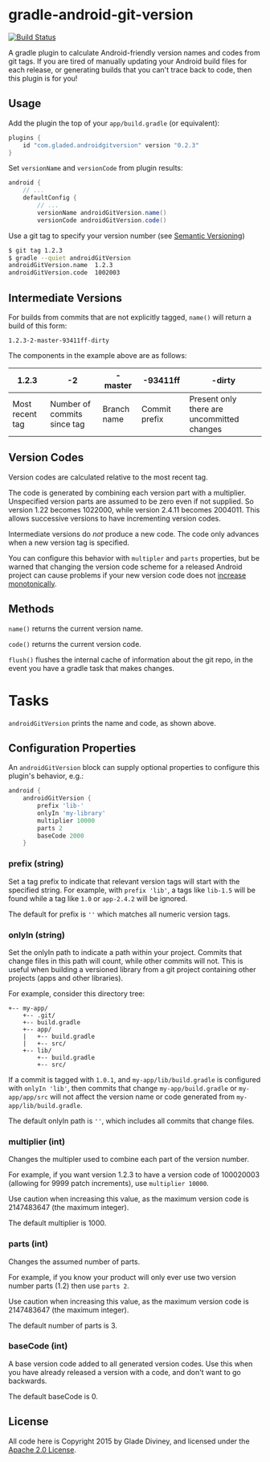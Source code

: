 # gradle-android-git-version
[![Build Status](https://api.travis-ci.org/gladed/gradle-android-git-version.svg)](https://travis-ci.org/gladed/gradle-android-git-version)

A gradle plugin to calculate Android-friendly version names and codes from git tags. If you are tired of manually updating your Android build files for each release, or generating builds that you can't trace back to code, then this plugin is for you!

## Usage

Add the plugin the top of your `app/build.gradle` (or equivalent):
```groovy
plugins {
    id "com.gladed.androidgitversion" version "0.2.3"
}
```

Set `versionName` and `versionCode` from plugin results:
```groovy
android {
    // ...
    defaultConfig {
        // ...
        versionName androidGitVersion.name()
        versionCode androidGitVersion.code()
```

Use a git tag to specify your version number (see [Semantic Versioning](http://semver.org))
```bash
$ git tag 1.2.3
$ gradle --quiet androidGitVersion
androidGitVersion.name	1.2.3
androidGitVersion.code	1002003
```

## Intermediate Versions

For builds from commits that are not explicitly tagged, `name()` will return a build of this form:

`1.2.3-2-master-93411ff-dirty`

The components in the example above are as follows:

| 1.2.3 | -2 | -master | -93411ff | -dirty |
| --- | --- | --- | --- | --- |
| Most recent tag | Number of commits since tag | Branch name | Commit prefix | Present only there are uncommitted changes |

## Version Codes

Version codes are calculated relative to the most recent tag.

The code is generated by combining each version part with a multiplier. Unspecified version parts are assumed to be zero even if not supplied. So version 1.22 becomes 1022000, while version 2.4.11 becomes 2004011. This allows successive versions to have incrementing version codes.

Intermediate versions do *not* produce a new code. The code only advances when a new version tag is specified.

You can configure this behavior with `multipler` and `parts` properties, but be warned that changing the version code scheme for a released Android project can cause problems if your new version code does not [increase monotonically](http://developer.android.com/tools/publishing/versioning.html).

## Methods

`name()` returns the current version name.

`code()` returns the current version code.

`flush()` flushes the internal cache of information about the git repo, in the event you have a gradle task that makes changes.

# Tasks

`androidGitVersion` prints the name and code, as shown above.

## Configuration Properties

An `androidGitVersion` block can supply optional properties to configure this plugin's behavior, e.g.:

```groovy
android {
    androidGitVersion {
        prefix 'lib-'
        onlyIn 'my-library'
        multiplier 10000
        parts 2
        baseCode 2000
    }
```

### prefix (string)
Set a tag prefix to indicate that relevant version tags will start with the specified string. For example, with `prefix 'lib'`, a tags like `lib-1.5` will be found while a tag like `1.0` or `app-2.4.2` will be ignored.

The default for prefix is `''` which matches all numeric version tags.

### onlyIn (string)
Set the onlyIn path to indicate a path within your project. Commits that change files in this path will count, while other commits will not. This is useful when building a versioned library from a git project containing other projects (apps and other libraries).

For example, consider this directory tree:
```
+-- my-app/
    +-- .git/
    +-- build.gradle
    +-- app/
    |   +-- build.gradle
    |   +-- src/
    +-- lib/
        +-- build.gradle
        +-- src/
```
If a commit is tagged with `1.0.1`, and `my-app/lib/build.gradle` is configured with `onlyIn 'lib'`, then commits that change `my-app/build.gradle` or `my-app/app/src` will not affect the version name or code generated from `my-app/lib/build.gradle`.

The default onlyIn path is `''`, which includes all commits that change files.

### multiplier (int)
Changes the multipler used to combine each part of the version number.

For example, if you want version 1.2.3 to have a version code of 100020003 (allowing for 9999 patch increments), use `multiplier 10000`.

Use caution when increasing this value, as the maximum version code is 2147483647 (the maximum integer).

The default multiplier is 1000.

### parts (int)
Changes the assumed number of parts.

For example, if you know your product will only ever use two version number parts (1.2) then use `parts 2`.

Use caution when increasing this value, as the maximum version code is 2147483647 (the maximum integer).

The default number of parts is 3.

### baseCode (int)
A base version code added to all generated version codes. Use this when you have already released a version with a code, and don't want to go backwards.

The default baseCode is 0.

## License

All code here is Copyright 2015 by Glade Diviney, and licensed under the [Apache 2.0 License](http://www.apache.org/licenses/LICENSE-2.0).